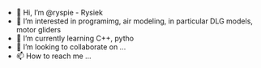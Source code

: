 - 👋 Hi, I’m @ryspie - Rysiek
- 👀 I’m interested in programimg, air modeling, in particular DLG models, motor gliders
- 🌱 I’m currently learning C++, pytho
- 💞️ I’m looking to collaborate on ...
- 📫 How to reach me ...

<!---
ryspie/ryspie is a ✨ special ✨ repository because its `README.md` (this file) appears on your GitHub profile.
You can click the Preview link to take a look at your changes.
--->
